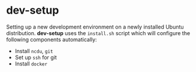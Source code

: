 # dev-setup

Setting up a new development environment on a newly installed Ubuntu distribution. **dev-setup** uses the `install.sh` script which will configure the following components automatically:

- Install `ncdu`, `git`
- Set up `ssh` for git
- Install `docker`
